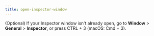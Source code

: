 ```yaml
---
title: open-inspector-window
---
```


(Optional) If your Inspector window isn't already open, go to **Window** &gt; **General** &gt; **Inspector**, or press CTRL + 3 (macOS: Cmd + 3).
